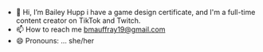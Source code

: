 - 👋 Hi, I’m Bailey Hupp i have a game design certificate, and I'm a full-time content creator on TikTok and Twitch. 
- 📫 How to reach me bmauffray19@gmail.com
- 😄 Pronouns: ... she/her
